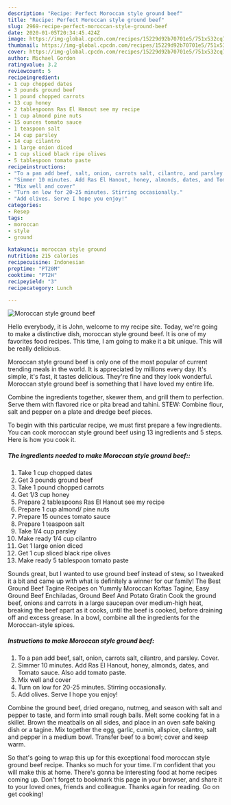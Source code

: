 ```yaml
---
description: "Recipe: Perfect Moroccan style ground beef"
title: "Recipe: Perfect Moroccan style ground beef"
slug: 2969-recipe-perfect-moroccan-style-ground-beef
date: 2020-01-05T20:34:45.424Z
image: https://img-global.cpcdn.com/recipes/15229d92b70701e5/751x532cq70/moroccan-style-ground-beef-recipe-main-photo.jpg
thumbnail: https://img-global.cpcdn.com/recipes/15229d92b70701e5/751x532cq70/moroccan-style-ground-beef-recipe-main-photo.jpg
cover: https://img-global.cpcdn.com/recipes/15229d92b70701e5/751x532cq70/moroccan-style-ground-beef-recipe-main-photo.jpg
author: Michael Gordon
ratingvalue: 3.2
reviewcount: 5
recipeingredient:
- 1 cup chopped dates
- 3 pounds ground beef
- 1 pound chopped carrots
- 13 cup honey
- 2 tablespoons Ras El Hanout see my recipe
- 1 cup almond pine nuts
- 15 ounces tomato sauce
- 1 teaspoon salt
- 14 cup parsley
- 14 cup cilantro
- 1 large onion diced
- 1 cup sliced black ripe olives
- 5 tablespoon tomato paste
recipeinstructions:
- "To a pan add beef, salt, onion, carrots salt, cilantro, and parsley. Cover."
- "Simmer 10 minutes. Add Ras El Hanout, honey, almonds, dates, and Tomato sauce. Also add tomato paste."
- "Mix well and cover"
- "Turn on low for 20-25 minutes. Stirring occasionally."
- "Add olives. Serve I hope you enjoy!"
categories:
- Resep
tags:
- moroccan
- style
- ground

katakunci: moroccan style ground
nutrition: 215 calories
recipecuisine: Indonesian
preptime: "PT20M"
cooktime: "PT2H"
recipeyield: "3"
recipecategory: Lunch

---
```



![Moroccan style ground beef](https://img-global.cpcdn.com/recipes/15229d92b70701e5/751x532cq70/moroccan-style-ground-beef-recipe-main-photo.jpg)

Hello everybody, it is John, welcome to my recipe site. Today, we're going to make a distinctive dish, moroccan style ground beef. It is one of my favorites food recipes. This time, I am going to make it a bit unique. This will be really delicious.

Moroccan style ground beef is only one of the most popular of current trending meals in the world. It is appreciated by millions every day. It's simple, it's fast, it tastes delicious. They're fine and they look wonderful. Moroccan style ground beef is something that I have loved my entire life.

Combine the ingredients together, skewer them, and grill them to perfection. Serve them with flavored rice or pita bread and tahini. STEW: Combine flour, salt and pepper on a plate and dredge beef pieces.


To begin with this particular recipe, we must first prepare a few ingredients. You can cook moroccan style ground beef using 13 ingredients and 5 steps. Here is how you cook it.

##### The ingredients needed to make Moroccan style ground beef::

1. Take 1 cup chopped dates
1. Get 3 pounds ground beef
1. Take 1 pound chopped carrots
1. Get 1/3 cup honey
1. Prepare 2 tablespoons Ras El Hanout see my recipe
1. Prepare 1 cup almond/ pine nuts
1. Prepare 15 ounces tomato sauce
1. Prepare 1 teaspoon salt
1. Take 1/4 cup parsley
1. Make ready 1/4 cup cilantro
1. Get 1 large onion diced
1. Get 1 cup sliced black ripe olives
1. Make ready 5 tablespoon tomato paste


Sounds great, but I wanted to use ground beef instead of stew, so I tweaked it a bit and came up with what is definitely a winner for our family! The Best Ground Beef Tagine Recipes on Yummly Moroccan Koftas Tagine, Easy Ground Beef Enchiladas, Ground Beef And Potato Gratin Cook the ground beef, onions and carrots in a large saucepan over medium-high heat, breaking the beef apart as it cooks, until the beef is cooked, before draining off and excess grease. In a bowl, combine all the ingredients for the Moroccan-style spices. 

##### Instructions to make Moroccan style ground beef:

1. To a pan add beef, salt, onion, carrots salt, cilantro, and parsley. Cover.
1. Simmer 10 minutes. Add Ras El Hanout, honey, almonds, dates, and Tomato sauce. Also add tomato paste.
1. Mix well and cover
1. Turn on low for 20-25 minutes. Stirring occasionally.
1. Add olives. Serve I hope you enjoy!


Combine the ground beef, dried oregano, nutmeg, and season with salt and pepper to taste, and form into small rough balls. Melt some cooking fat in a skillet. Brown the meatballs on all sides, and place in an oven safe baking dish or a tagine. Mix together the egg, garlic, cumin, allspice, cilantro, salt and pepper in a medium bowl. Transfer beef to a bowl; cover and keep warm. 

So that's going to wrap this up for this exceptional food moroccan style ground beef recipe. Thanks so much for your time. I'm confident that you will make this at home. There's gonna be interesting food at home recipes coming up. Don't forget to bookmark this page in your browser, and share it to your loved ones, friends and colleague. Thanks again for reading. Go on get cooking!
